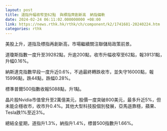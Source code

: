 ```yaml
---
layout: post
title: 道指升幅收窄至62點　與標指齊創新高　納指偏軟
date: 2024-02-24 06:11:02.000000000 +08:00
link: https://news.rthk.hk/rthk/ch/component/k2/1741681-20240224.htm
categories: rthk
---
```


美股上升，道指及標指再創新高，市場繼續關注聯儲局政策前景。

道瓊斯指數一度升至39282點，升逾200點，收市升幅收窄至62點，報39131點，升幅0.16%。

納斯達克指數早段一度升近0.6%，不過最終轉跌收市，並失守16000點，報15996點，跌44點，跌幅0.28%。

標準普爾500指數收報5088點，升1點。

晶片股Nvidia市值曾升至2萬億美元，股價一度突破800美元，最多升近5%，但未能企穩收市，收市升0.4%。其他大型科技股個別發展，亞馬遜靠穩，蘋果、Tesla跌1%至近3%。

總結全星期，道指升1.3%，納指升1.4%，標普500指數升1.66%。
